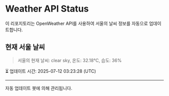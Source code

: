 
# Weather API Status

이 리포지토리는 OpenWeather API를 사용하여 서울의 날씨 정보를 자동으로 업데이트합니다.

## 현재 서울 날씨
> 서울의 현재 날씨: clear sky, 온도: 32.18°C, 습도: 36%

⏳ 업데이트 시간: 2025-07-12 03:23:28 (UTC)

---
자동 업데이트 봇에 의해 관리됩니다.
